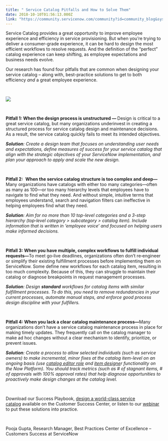 ```yaml
---
title: " Service Catalog Pitfalls and How to Solve Them"
date: 2018-10-10T01:56:13.000Z
link: "https://community.servicenow.com/community?id=community_blog&sys_id=448f6ba1db81abc8d58ea345ca9619cc"
---
```

<p>Service Catalog provides a great opportunity to improve employee experience and efficiency in service provisioning. But when you’re trying to deliver a consumer-grade experience, it can be hard to design the most efficient workflows to resolve requests. And the definition of the “perfect” catalog experience can keep shifting, as employee expectations and business needs evolve.</p>
<p>Our research has found four pitfalls that are common when designing your service catalog – along with, best-practice solutions to get to both efficiency <em>and </em>a great employee experience. </p>
<p> </p>
<p><img src="ce527baddbc1abc8d58ea345ca9619f3.iix" /></p>
<p> </p>
<p><strong>Pitfall 1: When the design process is unstructured — </strong>Design is critical to a great service catalog, but many organizations underinvest in creating a structured process for service catalog design and maintenance decisions. As a result, the service catalog quickly fails to meet its intended objectives.</p>
<p><strong><em>Solution</em></strong><em>: Create a design team that focuses on understanding user needs and expectations, define measures of success for your service catalog that align with the strategic objectives of your ServiceNow implementation, and plan your approach to apply and scale the new design.</em></p>
<p> </p>
<p><strong>Pitfall 2:</strong>  <strong>When the service catalog structure is too complex and deep—</strong>Many organizations have catalogs with either too many categories—often as many as 100—or too many hierarchy levels that employees have to navigate to find what they need. And without simple, intuitive terms that employees understand, search and navigation filters can ineffective in helping employees find what they need.</p>
<p><strong><em>Solution</em></strong><em>: Aim for no more than 10 top-level categories and a 3-step hierarchy (top</em><em>‑level category &gt; subcategory &gt; catalog item). Include information that is written in ‘employee voice’ and focused on helping users make informed decisions.</em></p>
<p> </p>
<p><strong>Pitfall 3: When you have multiple, complex workflows to fulfill individual requests—</strong>To meet go‑live deadlines, organizations often don’t re‑engineer or simplify their existing fulfillment processes before implementing them on ServiceNow. Some define new workflows for each catalog item, resulting in too much complexity. Because of this, they can struggle to maintain their catalog or diagnose breakpoints in request management processes.</p>
<p><strong><em>Solution</em></strong><em>: Design <strong>standard</strong> workflows for catalog items with similar fulfillment processes. To do this, you need to remove redundancies in your current processes, automate manual steps, and enforce good process design discipline with your fulfillers.</em></p>
<p> </p>
<p><strong>Pitfall 4: When you lack a clear catalog maintenance process—</strong>Many organizations don’t have a service catalog maintenance process in place for making timely updates. They frequently call on the catalog manager to make ad hoc changes without a clear mechanism to identify, prioritize, or prevent issues.</p>
<p><strong><em>Solution</em></strong><em>: Create a process to allow selected individuals (such as service owners) to make incremental, minor fixes at the catalog item-level on an ongoing basis (use <a href="https://docs.servicenow.com/bundle/london-application-development/page/build/service-creator/reference/r_service-creator-roles.html" rel="nofollow">catalog editor role</a> and <a href="https://docs.servicenow.com/bundle/london-it-service-management/page/product/service-catalog-management/reference/r_CatalogItemDesigner.html" rel="nofollow">item designe</a>r functionality on the Now Platform). You should track metrics (such as # of stagnant items, # of approvals with 100% approval rates) that help diagnose opportunities to proactively make design changes at the catalog level.</em></p>
<p> </p>
<p>Download our Success Playbook, <a href="https://www.servicenow.com/success/optimize/now/design-world-class-service-catalog.html" rel="nofollow">design a world-class service catalog</a> available on the Customer Success Center, or listen to our <a href="https://go.servicenow.com/LP&#61;11224" rel="nofollow">webinar </a>to put these solutions into practice.</p>
<p> </p>
<p>Pooja Gupta, Research Manager, Best Practices Center of Excellence – Customers Success at ServiceNow</p>